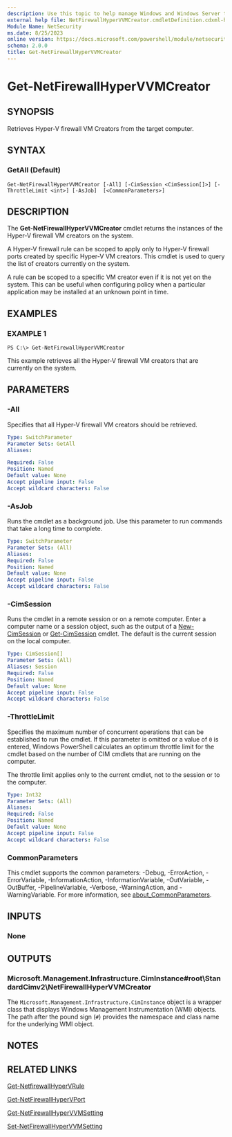 ```yaml
---
description: Use this topic to help manage Windows and Windows Server technologies with Windows PowerShell.
external help file: NetFirewallHyperVVMCreator.cmdletDefinition.cdxml-help.xml
Module Name: NetSecurity
ms.date: 8/25/2023
online version: https://docs.microsoft.com/powershell/module/netsecurity/get-netfirewallhypervvmcreator?view=windowsserver2022-ps&wt.mc_id=ps-gethelp
schema: 2.0.0
title: Get-NetFirewallHyperVVMCreator
---
```


# Get-NetFirewallHyperVVMCreator

## SYNOPSIS
Retrieves Hyper-V firewall VM Creators from the target computer.

## SYNTAX

### GetAll (Default)
```
Get-NetFirewallHyperVVMCreator [-All] [-CimSession <CimSession[]>] [-ThrottleLimit <int>] [-AsJob]  [<CommonParameters>]
```

## DESCRIPTION

The **Get-NetFirewallHyperVVMCreator** cmdlet returns the instances of the Hyper-V firewall VM creators on the system.


A Hyper-V firewall rule can be scoped to apply only to Hyper-V firewall ports created by specific Hyper-V VM creators. This cmdlet is used to query the list of creators currently on the system.

A rule can be scoped to a specific VM creator even if it is not yet on the system. This can be useful when configuring policy when a particular application may be installed at an unknown point in time.


## EXAMPLES

### EXAMPLE 1
```
PS C:\> Get-NetFirewallHyperVVMCreator
```

This example retrieves all the Hyper-V firewall VM creators that are currently on the system.


## PARAMETERS

### -All
Specifies that all Hyper-V firewall VM creators should be retrieved.

```yaml
Type: SwitchParameter
Parameter Sets: GetAll
Aliases: 

Required: False
Position: Named
Default value: None
Accept pipeline input: False
Accept wildcard characters: False
```

### -AsJob
Runs the cmdlet as a background job. Use this parameter to run commands that take a long time to complete.

```yaml
Type: SwitchParameter
Parameter Sets: (All)
Aliases: 
Required: False
Position: Named
Default value: None
Accept pipeline input: False
Accept wildcard characters: False
```

### -CimSession
Runs the cmdlet in a remote session or on a remote computer.
Enter a computer name or a session object, such as the output of a [New-CimSession](https://go.microsoft.com/fwlink/p/?LinkId=227967) or [Get-CimSession](https://go.microsoft.com/fwlink/p/?LinkId=227966) cmdlet.
The default is the current session on the local computer.

```yaml
Type: CimSession[]
Parameter Sets: (All)
Aliases: Session
Required: False
Position: Named
Default value: None
Accept pipeline input: False
Accept wildcard characters: False
```

### -ThrottleLimit
Specifies the maximum number of concurrent operations that can be established to run the cmdlet.
If this parameter is omitted or a value of `0` is entered, Windows PowerShell calculates an optimum throttle limit for the cmdlet based on the number of CIM cmdlets that are running on the computer.

The throttle limit applies only to the current cmdlet, not to the session or to the computer.

```yaml
Type: Int32
Parameter Sets: (All)
Aliases: 
Required: False
Position: Named
Default value: None
Accept pipeline input: False
Accept wildcard characters: False
```

### CommonParameters
This cmdlet supports the common parameters: -Debug, -ErrorAction, -ErrorVariable, -InformationAction, -InformationVariable, -OutVariable, -OutBuffer, -PipelineVariable, -Verbose, -WarningAction, and -WarningVariable. For more information, see [about_CommonParameters](https://go.microsoft.com/fwlink/?LinkID=113216).

## INPUTS

### None

## OUTPUTS

### Microsoft.Management.Infrastructure.CimInstance#root\StandardCimv2\NetFirewallHyperVVMCreator
The `Microsoft.Management.Infrastructure.CimInstance` object is a wrapper class that displays Windows Management Instrumentation (WMI) objects.
The path after the pound sign (`#`) provides the namespace and class name for the underlying WMI object.

## NOTES

## RELATED LINKS

[Get-NetfirewallHyperVRule](./Get-NetFirewallHyperVRule.md)

[Get-NetFirewallHyperVPort](./Get-NetFirewallHyperVPort.md)

[Get-NetFirewallHyperVVMSetting](./Get-NetFirewallHyperVVMSetting.md)

[Set-NetFirewallHyperVVMSetting](./Set-NetFirewallHyperVVMSetting.md)